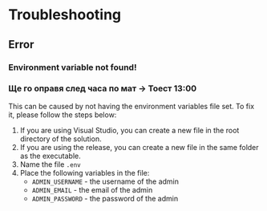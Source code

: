 # Troubleshooting
## Error
### Environment variable not found!
### Ще го оправя след часа по мат -> Тоест 13:00
This can be caused by not having the environment variables file set. To fix it, please follow the steps below:
1. If you are using Visual Studio, you can create a new file in the root directory of the solution.
1. If you are using the release, you can create a new file in the same folder as the executable.
2. Name the file `.env`
3. Place the following variables in the file:
    - `ADMIN_USERNAME` - the username of the admin
    - `ADMIN_EMAIL` - the email of the admin
    - `ADMIN_PASSWORD` - the password of the admin